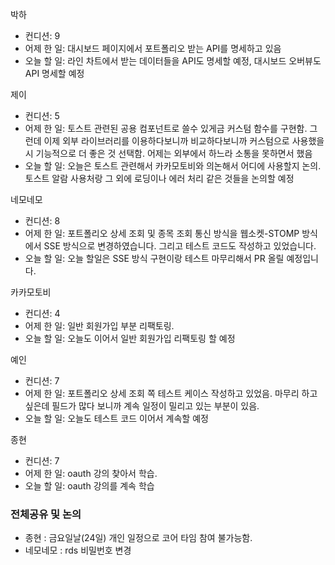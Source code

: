 박하
- 컨디션: 9
- 어제 한 일: 대시보드 페이지에서 포트폴리오 받는 API를 명세하고 있음
- 오늘 할 일: 라인 차트에서 받는 데이터들을 API도 명세할 예정, 대시보드 오버뷰도 API 명세할 예정

제이
- 컨디션: 5
- 어제 한 일: 토스트 관련된 공용 컴포넌트로 쓸수 있게금 커스텀 함수를 구현함. 그런데 이제 외부 라이브러리를 이용하다보니까 비교하다보니까 커스텀으로 사용했을시 기능적으로 더 좋은 것 선택함. 어제는 외부에서 하느라 소통을 못하면서 했음
- 오늘 할 일: 오늘은 토스트 관련해서 카카모토비와 의논해서 어디에 사용할지 논의. 토스트 알람 사용처랑 그 외에 로딩이나 에러 처리 같은 것들을 논의할 예정 

네모네모
- 컨디션: 8
- 어제 한 일: 포트폴리오 상세 조회 및 종목 조회 통신 방식을 웹소켓-STOMP 방식에서 SSE 방식으로 변경하였습니다. 그리고 테스트 코드도 작성하고 있었습니다.
- 오늘 할 일: 오늘 할일은 SSE 방식 구현이랑 테스트 마무리해서 PR 올릴 예정입니다.
	
카카모토비
- 컨디션: 4
- 어제 한 일: 일반 회원가입 부분 리팩토링. 
- 오늘 할 일: 오늘도 이어서 일반 회원가입 리팩토링 할 예정

예인
- 컨디션: 7
- 어제 한 일: 포트폴리오 상세 조회 쪽 테스트 케이스 작성하고 있었음. 마무리 하고 싶은데 필드가 많다 보니까 계속 일정이 밀리고 있는 부분이 있음. 
- 오늘 할 일: 오늘도 테스트 코드 이어서 계속할 예정

종현
- 컨디션: 7
- 어제 한 일: oauth 강의 찾아서 학습.  
- 오늘 할 일: oauth 강의를 계속 학습

### 전체공유 및 논의
- 종현 : 금요일날(24일) 개인 일정으로 코어 타임 참여 불가능함.
- 네모네모 : rds 비밀번호 변경
